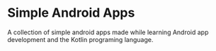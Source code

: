 # Simple Android Apps
 
A collection of simple android apps made while learning Android app development and the Kotlin programing language.